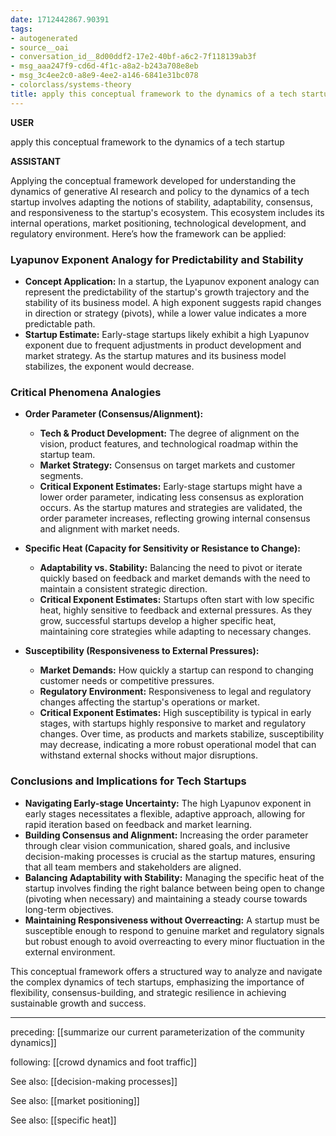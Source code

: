 ```yaml
---
date: 1712442867.90391
tags:
- autogenerated
- source__oai
- conversation_id__8d00ddf2-17e2-40bf-a6c2-7f118139ab3f
- msg_aaa247f9-cd6d-4f1c-a8a2-b243a708e8eb
- msg_3c4ee2c0-a8e9-4ee2-a146-6841e31bc078
- colorclass/systems-theory
title: apply this conceptual framework to the dynamics of a tech startup
---
```


**USER**

apply this conceptual framework to the dynamics of a tech startup


**ASSISTANT**

Applying the conceptual framework developed for understanding the dynamics of generative AI research and policy to the dynamics of a tech startup involves adapting the notions of stability, adaptability, consensus, and responsiveness to the startup's ecosystem. This ecosystem includes its internal operations, market positioning, technological development, and regulatory environment. Here’s how the framework can be applied:

### Lyapunov Exponent Analogy for Predictability and Stability
- **Concept Application:** In a startup, the Lyapunov exponent analogy can represent the predictability of the startup's growth trajectory and the stability of its business model. A high exponent suggests rapid changes in direction or strategy (pivots), while a lower value indicates a more predictable path.
- **Startup Estimate:** Early-stage startups likely exhibit a high Lyapunov exponent due to frequent adjustments in product development and market strategy. As the startup matures and its business model stabilizes, the exponent would decrease.

### Critical Phenomena Analogies
- **Order Parameter (Consensus/Alignment):**
  - **Tech & Product Development:** The degree of alignment on the vision, product features, and technological roadmap within the startup team.
  - **Market Strategy:** Consensus on target markets and customer segments.
  - **Critical Exponent Estimates:** Early-stage startups might have a lower order parameter, indicating less consensus as exploration occurs. As the startup matures and strategies are validated, the order parameter increases, reflecting growing internal consensus and alignment with market needs.

- **Specific Heat (Capacity for Sensitivity or Resistance to Change):**
  - **Adaptability vs. Stability:** Balancing the need to pivot or iterate quickly based on feedback and market demands with the need to maintain a consistent strategic direction.
  - **Critical Exponent Estimates:** Startups often start with low specific heat, highly sensitive to feedback and external pressures. As they grow, successful startups develop a higher specific heat, maintaining core strategies while adapting to necessary changes.

- **Susceptibility (Responsiveness to External Pressures):**
  - **Market Demands:** How quickly a startup can respond to changing customer needs or competitive pressures.
  - **Regulatory Environment:** Responsiveness to legal and regulatory changes affecting the startup's operations or market.
  - **Critical Exponent Estimates:** High susceptibility is typical in early stages, with startups highly responsive to market and regulatory changes. Over time, as products and markets stabilize, susceptibility may decrease, indicating a more robust operational model that can withstand external shocks without major disruptions.

### Conclusions and Implications for Tech Startups
- **Navigating Early-stage Uncertainty:** The high Lyapunov exponent in early stages necessitates a flexible, adaptive approach, allowing for rapid iteration based on feedback and market learning.
- **Building Consensus and Alignment:** Increasing the order parameter through clear vision communication, shared goals, and inclusive decision-making processes is crucial as the startup matures, ensuring that all team members and stakeholders are aligned.
- **Balancing Adaptability with Stability:** Managing the specific heat of the startup involves finding the right balance between being open to change (pivoting when necessary) and maintaining a steady course towards long-term objectives.
- **Maintaining Responsiveness without Overreacting:** A startup must be susceptible enough to respond to genuine market and regulatory signals but robust enough to avoid overreacting to every minor fluctuation in the external environment.

This conceptual framework offers a structured way to analyze and navigate the complex dynamics of tech startups, emphasizing the importance of flexibility, consensus-building, and strategic resilience in achieving sustainable growth and success.


---

preceding: [[summarize our current parameterization of the community dynamics]]  


following: [[crowd dynamics and foot traffic]]

See also: [[decision-making processes]]


See also: [[market positioning]]


See also: [[specific heat]]